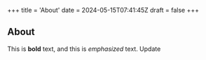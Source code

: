 +++
title = 'About'
date = 2024-05-15T07:41:45Z
draft = false
+++
## About

This is **bold** text, and this is *emphasized* text.
Update 